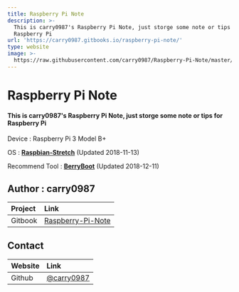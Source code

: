 ```yaml
---
title: Raspberry Pi Note
description: >-
  This is carry0987's Raspberry Pi Note, just storge some note or tips for
  Raspberry Pi
url: 'https://carry0987.gitbooks.io/raspberry-pi-note/'
type: website
image: >-
  https://raw.githubusercontent.com/carry0987/Raspberry-Pi-Note/master/static/icon/logo.png
---
```


# Raspberry Pi Note

#### This is carry0987's Raspberry Pi Note, just storge some note or tips for Raspberry Pi

Device : Raspberry Pi 3 Model B+

OS : [**Raspbian-Stretch**](https://www.raspberrypi.org/downloads/raspbian/) \(Updated 2018-11-13\)

Recommend Tool : [**BerryBoot**](https://www.berryterminal.com/doku.php/berryboot) \(Updated 2018-12-11\)

## Author : carry0987

| Project | Link |
| :--- | :--- |
| Gitbook | [Raspberry-Pi-Note](https://carry0987.gitbook.io/raspberry-pi-note/) |

## Contact

| Website | Link |
| :--- | :--- |
| Github | [@carry0987](https://github.com/carry0987) |


